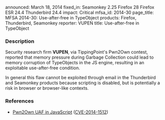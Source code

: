 announced: March 18, 2014
fixed_in: Seamonkey 2.25
          Firefox 28
          Firefox ESR 24.4
          Thunderbird 24.4
impact: Critical
mfsa_id: 2014-30
page_title: MFSA 2014-30: Use-after-free in TypeObject
products: Firefox, Thunderbird, Seamonkey
reporter: VUPEN
title: Use-after-free in TypeObject

<h3>Description</h3>

<p>Security research firm <strong>VUPEN</strong>, via TippingPoint's Pwn2Own
contest, reported that memory pressure during Garbage Collection could lead to
memory corruption of TypeObjects in the JS engine, resulting in an exploitable
use-after-free condition.</p>

<p class="note">In general this flaw cannot be exploited through email in the
Thunderbird and Seamonkey products because scripting is disabled, but is
potentially a risk in browser or browser-like contexts.</p>

<h3>References</h3>

<ul>
  <li><a href="https://bugzilla.mozilla.org/show_bug.cgi?id=982957">
       Pwn2Own UAF in JavaScript</a> (<a href="http://cve.mitre.org/cgi-bin/cvename.cgi?name=CVE-2014-1512" class="ex-ref">CVE-2014-1512</a>)</li>
</ul>



